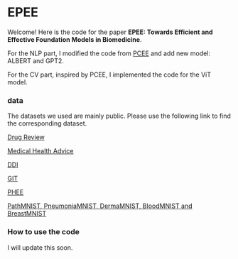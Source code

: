 # EPEE

Welcome! Here is the code for the paper **EPEE: Towards Efficient and Effective Foundation Models in Biomedicine**.

For the NLP part, I modified the code from [PCEE](https://github.com/michael-wzhu/PCEE-BERT) and add new model: ALBERT and GPT2.

For the CV part, inspired by PCEE, I implemented the code for the ViT model.

### data

The datasets we used are mainly public. Please use the following link to find the corresponding dataset.

[Drug Review](https://archive.ics.uci.edu/dataset/462/drug+review+dataset+drugs+com)

[Medical Health Advice](https://huggingface.co/datasets/medalpaca/medical_meadow_health_advice)

[DDI](https://github.com/isegura/DDICorpus}{https://github.com/isegura/DDICorpus)

[GIT](https://github.com/ToneLi/BIoMedRAG/tree/main/dataset/0_GM-CIHT)

[PHEE](https://github.com/zhaoyuesun/phee}{https://github.com/zhaoyuesun/phee)

[PathMNIST, PneumoniaMNIST, DermaMNIST, BloodMNIST and BreastMNIST](https://medmnist.com/}{https://medmnist.com/)

### How to use the code
I will update this soon.

